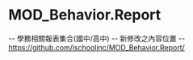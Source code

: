 # MOD_Behavior.Report
-- 學務相關報表集合(國中/高中)
-- 新修改之內容位置
-- https://github.com/ischoolinc/MOD_Behavior.Report/

